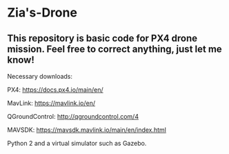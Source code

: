 # Zia's-Drone

This repository is basic code for PX4 drone mission. Feel free to correct anything, just let me know!
-----------------------------------------------------------------------------------------------------
Necessary downloads:

PX4: https://docs.px4.io/main/en/

MavLink: https://mavlink.io/en/

QGroundControl: http://qgroundcontrol.com/4

MAVSDK: https://mavsdk.mavlink.io/main/en/index.html

Python 2 and a virtual simulator such as Gazebo.
